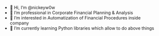 - 👋 Hi, I’m @nickeyw0w
- 👀 I’m professional in Corporate Financial Planning & Analysis
- 👀 I’m interested in Automatization of Financial Procedures inside company
- 🌱 I’m currently learning Python libraries which allow to do above things

<!---
nickeyw0w/nickeyw0w is a ✨ special ✨ repository because its `README.md` (this file) appears on your GitHub profile.
You can click the Preview link to take a look at your changes.
--->
